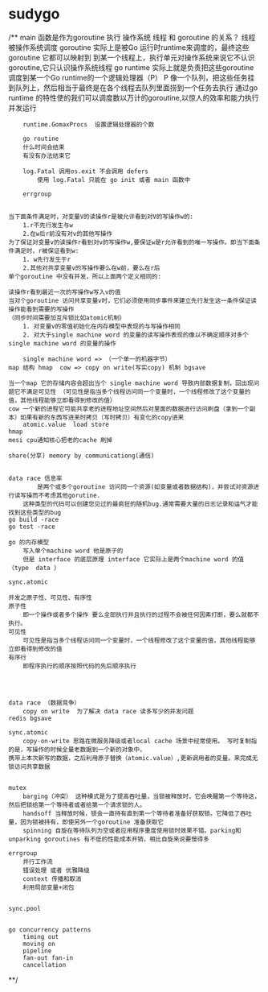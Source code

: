 # sudygo
/**
    main 函数是作为goroutine 执行
    操作系统 线程 和 goroutine 的关系？
        线程被操作系统调度
        goroutine 实际上是被Go 运行时runtime来调度的，最终这些goroutine 它都可以映射到
        到某一个线程上，执行单元对操作系统来说它不认识goroutine,它只认识操作系统线程
        go runtime 实际上就是负责把这些goroutine 调度到某一个Go runtime的一个逻辑处理器（P）
        P 像一个队列，把这些任务挂到队列上，然后相当于最终是在各个线程去队列里面捞到一个任务去执行
        通过go runtime 的特性使的我们可以调度数以万计的goroutine,以惊人的效率和能力执行并发运行

        runtime.GomaxProcs  设置逻辑处理器的个数

        go routine
        什么时间会结束
        有没有办法结束它

        log.Fatal 调用os.exit 不会调用 defers
            使用 log.Fatal 只能在 go init 或者 main 函数中

        errgroup


    当下面条件满足时，对变量V的读操作r是被允许看到对V的写操作w的:
        1.r不先行发生与w
        2.在w后r前没有对v的其他写操作
    为了保证对变量v的读操作r看到对v的写操作w,要保证w是r允许看到的唯一写操作。即当下面条件满足时，r被保证看到w:
        1. w先行发生于r
        2.其他对共享变量v的写操作要么在w前，要么在r后
    单个goroutine 中没有并发，所以上面两个定义相同的:

    读操作r看到最近一次的写操作w写入v的值
    当对个goroutine 访问共享变量v时，它们必须使用同步事件来建立先行发生这一条件保证读操作能看到需要的写操作
    （同步时间需要加互斥锁比如atomic机制）
        1. 对变量v的零值初始化在内存模型中表现的与写操作相同
        2. 对大于single machine word 的变量的读写操作表现的像以不确定顺序对多个single machine word 的变量的操作

        single machine word => （一个单一的机器字节）
    map 结构 hmap  cow => copy on write(写实copy) 机制 bgsave

    当一个map 它的存储内容会超出当个 single machine word 导致内部数据复制，回出现问题它不满足可见性 （可见性是指当多个线程访问同一个变量时，一个线程修改了这个变量的值，其他线程能够立即看得到修改的值）
    cow 一个新的进程它可能共享老的进程地址空间然后对里面的数据进行访问刷盘（拿到一个副本）如果有新的东西写进来时拷贝（写时拷贝）有变化的copy进来
        atomic.value  load store
    hmap
    mesi cpu通知核心把老的cache 刷掉

    share(分享) memory by communicationg(通信)


    data race 信息率
            是两个或多个goroutine 访问同一个资源(如变量或者数据结构)，并尝试对资源进行读写操而不考虑其他gorutine.
        这种类型的代码可以创建您见过的最疯狂的随机bug.通常需要大量的日志记录和运气才能找到这些类型的bug
    go build -race
    go test -race 

    go 的内存模型
        写入单个machine word 他是原子的
        但是 interface 的底层原理 interface 它实际上是两个machine word 的值 （type  data ）
    
    sync.atomic

    并发之原子性、可见性、有序性
    原子性
        即一个操作或者多个操作 要么全部执行并且执行的过程不会被任何因素打断，要么就都不执行。
    可见性
        可见性是指当多个线程访问同一个变量时，一个线程修改了这个变量的值，其他线程能够立即看得到修改的值
    有序行
        即程序执行的顺序按照代码的先后顺序执行




    data race （数据竞争）
        copy on write  为了解决 data race 读多写少的并发问题
    redis bgsave

    sync.atomic 
        copy-on-write 思路在微服务降级或者local cache 场景中经常使用。 写时复制指的是，写操作的时候全量老数据到一个新的对象中，
    携带上本次新写的数据，之后利用原子替换（atomic.value）,更新调用者的变量。来完成无锁访问共享数据


    mutex
        barging（冲突） 这种模式是为了提高吞吐量，当锁被释放时，它会唤醒第一个等待这，然后把锁给第一个等待者或者给第一个请求锁的人。
        handsoff 当释放时候，锁会一直持有直到第一个等待者准备好获取锁。它降低了吞吐量，因为锁被持有，即使另外一个goroutine 准备获取它
        spinning 自旋在等待队列为空或者应用程序重度使用锁时效果不错。parking和unparking goroutines 有不低的性能成本开销，相比自旋来说要慢得多

    errgroup
        并行工作流
        错误处理 或者 优雅降级
        context 传播和取消
        利用局部变量+闭包
    
    
    sync.pool 


    go concurrency patterns
        timing out
        moving on
        pipeline
        fan-out fan-in
        cancellation

**/